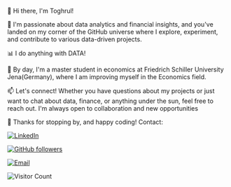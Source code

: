👋 Hi there, I'm Toghrul!

🚀 I'm passionate about data analytics and financial insights, and you've landed on my corner of the GitHub universe where I explore, experiment, and contribute to various data-driven projects.

📊 I do anything with DATA!

💼 By day, I'm  a master student in economics at Friedrich Schiller University Jena(Germany), where I am improving myself in the Economics field.

📫 Let's connect! Whether you have questions about my projects or just want to chat about data, finance, or anything under the sun, feel free to reach out. 
I'm always open to collaboration and new opportunities 


🌟 Thanks for stopping by, and happy coding!
Contact:

[![LinkedIn](https://img.shields.io/badge/LinkedIn-Connect-blue)](https://www.linkedin.com/in/toghrul-mustafayev-168509258/)

[![GitHub followers](https://img.shields.io/github/followers/YOUR_GITHUB_USERNAME?label=Follow)](https://github.com/Toghrul-DataJedi)

[![Email](https://img.shields.io/badge/Email-Me-blue?style=for-the-badge&logo=email)](mailto:toghrulmustafayev8@gmail.com)

![Visitor Count](https://profile-counter.glitch.me/{Toghrul-DataJedi}/count.svg)


<!---
Toghrul-DataJedi/Toghrul-DataJedi is a ✨ special ✨ repository because its `README.md` (this file) appears on your GitHub profile.
You can click the Preview link to take a look at your changes.
--->
